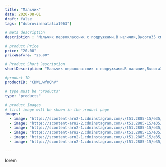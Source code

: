 ```yaml
---
title: "Мальчик"
date: 2020-08-01
draft: false
tags: ["dubrovinanatalia1963"]

# meta description
description : "Мальчик первоклассник с подружками.В наличии,Высота35 см.По вопросам приобретения обращаться в директ."

# product Price
price: "20.00"
priceBefore: "25.00"

# Product Short Description
shortDescription: "Мальчик первоклассник с подружками.В наличии,Высота35 см.По вопросам приобретения обращаться в директ."

#product ID
productID: "CDWLUwfnQhV"

# type must be "products"
type: "products"

# product Images
# first image will be shown in the product page
images:
  - image: "https://scontent-arn2-1.cdninstagram.com/v/t51.2885-15/e35/116752105_335673350798869_9203605183485986266_n.jpg?_nc_ht=scontent-arn2-1.cdninstagram.com&_nc_cat=101&_nc_ohc=-oopXX5ESf4AX-TPG1d&se=7&tp=1&oh=773b84581bd0c69fa9f18ee58f84948c&oe=605C49F6&ig_cache_key=MjM2NjEyODQ1NjAzMDA2MDIwMA%3D%3D.2"
  - image: "https://scontent-arn2-2.cdninstagram.com/v/t51.2885-15/e35/116442990_321307182449604_8719341705256289814_n.jpg?_nc_ht=scontent-arn2-2.cdninstagram.com&_nc_cat=100&_nc_ohc=5Y2OiaBdSQsAX-fxhEN&se=7&tp=1&oh=4d5f5370754ae134390cef3999344369&oe=605CAD06&ig_cache_key=MjM2NjEyODQ1NjAzODQ2OTY1NQ%3D%3D.2"
  - image: "https://scontent-arn2-1.cdninstagram.com/v/t51.2885-15/e35/116240915_887534675068466_7484915518365486628_n.jpg?_nc_ht=scontent-arn2-1.cdninstagram.com&_nc_cat=102&_nc_ohc=PRYZaVZfJYwAX_R6_j-&se=7&tp=1&oh=d7d6316071f007534946f55a03a78201&oe=605B1400&ig_cache_key=MjM2NjEyODQ1NjAwNTAwNTgyNA%3D%3D.2"
  - image: "https://scontent-arn2-2.cdninstagram.com/v/t51.2885-15/e35/116425949_639596686655993_397177613468505360_n.jpg?_nc_ht=scontent-arn2-2.cdninstagram.com&_nc_cat=105&_nc_ohc=VtgaM-CG_WAAX-EjaIu&se=7&tp=1&oh=814338743987115215f5339c9daf163c&oe=605B52B2&ig_cache_key=MjM2NjEyODQ1NjAzODM3MzMwNA%3D%3D.2"
  - image: "https://scontent-arn2-1.cdninstagram.com/v/t51.2885-15/e35/116364570_209937313772440_2601168353665999878_n.jpg?_nc_ht=scontent-arn2-1.cdninstagram.com&_nc_cat=104&_nc_ohc=eCQGnLYm-kQAX-nIjTg&se=7&tp=1&oh=d974dc60384ebf124697a9ac29c3bed0&oe=605A7F77&ig_cache_key=MjM2NjEyODQ1NjAxMzIwMTAwOQ%3D%3D.2"
  - image: "https://scontent-arn2-1.cdninstagram.com/v/t51.2885-15/e35/116641554_3217924644966498_9122561371440702838_n.jpg?_nc_ht=scontent-arn2-1.cdninstagram.com&_nc_cat=106&_nc_ohc=h6nkJapbdG0AX9spApd&se=7&tp=1&oh=97d238320b56c9652678f9a4424e8fda&oe=605B0E13&ig_cache_key=MjM2NjEyODQ1NjA0Njg3NTQ2NQ%3D%3D.2"

---
```

lorem
